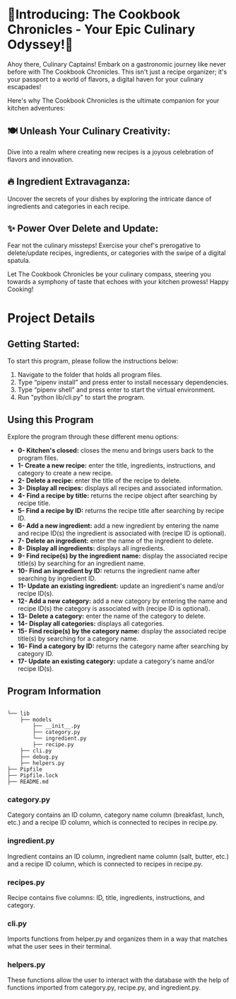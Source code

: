 <h1><b>🌟Introducing: The Cookbook Chronicles - Your Epic Culinary Odyssey!🌟</b></h1>

Ahoy there, Culinary Captains! Embark on a gastronomic journey like never before with The Cookbook Chronicles. This isn't just a recipe organizer; it's your passport to a world of flavors, a digital haven for your culinary escapades!

Here's why The Cookbook Chronicles is the ultimate companion for your kitchen adventures:

<h2><b>🍽️ Unleash Your Culinary Creativity:</b></h2>

Dive into a realm where creating new recipes is a joyous celebration of flavors and innovation.

<h2><b>🔥 Ingredient Extravaganza:</b></h2>

Uncover the secrets of your dishes by exploring the intricate dance of ingredients and categories in each recipe.

<h2><b>✨ Power Over Delete and Update:</b></h2>

Fear not the culinary missteps! Exercise your chef's prerogative to delete/update recipes, ingredients, or categories with the swipe of a digital spatula.

Let The Cookbook Chronicles be your culinary compass, steering you towards a symphony of taste that echoes with your kitchen prowess! Happy Cooking!

<h1>Project Details</h1>

<h2>Getting Started:</h2>

To start this program, please follow the instructions below:

1. Navigate to the folder that holds all program files.
2. Type “pipenv install” and press enter to install necessary dependencies.
3. Type “pipenv shell” and press enter to start the virtual environment.
4. Run "python lib/cli.py" to start the program.

<h2>Using this Program</h2>

Explore the program through these different menu options:

<ul>
    <li><b>0- Kitchen's closed:</b> closes the menu and brings users back to the program files.</li>
    <li><b>1- Create a new recipe:</b> enter the title, ingredients, instructions, and category to create a new recipe.</li>
    <li><b>2- Delete a recipe:</b> enter the title of the recipe to delete.</li>
    <li><b>3- Display all recipes:</b> displays all recipes and associated information.</li>
    <li><b>4- Find a recipe by title:</b> returns the recipe object after searching by recipe title.</li>
    <li><b>5- Find a recipe by ID:</b> returns the recipe title after searching by recipe ID.</li>
    <li><b>6- Add a new ingredient:</b> add a new ingredient by entering the name and recipe ID(s) the ingredient is associated with (recipe ID is optional).</li>
    <li><b>7- Delete an ingredient:</b> enter the name of the ingredient to delete.</li>
    <li><b>8- Display all ingredients:</b> displays all ingredients.</li>
    <li><b>9- Find recipe(s) by the ingredient name:</b> display the associated recipe title(s) by searching for an ingredient name.</li>
    <li><b>10- Find an ingredient by ID:</b> returns the ingredient name after searching by ingredient ID.</li>
    <li><b>11- Update an existing ingredient:</b> update an ingredient's name and/or recipe ID(s).</li>
    <li><b>12- Add a new category:</b> add a new category by entering the name and recipe ID(s) the category is associated with (recipe ID is optional).</li>
    <li><b>13- Delete a category:</b> enter the name of the category to delete.</li>
    <li><b>14- Display all categories:</b> displays all categories.</li>
    <li><b>15- Find recipe(s) by the category name:</b> display the associated recipe title(s) by searching for a category name.</li>
    <li><b>16- Find a category by ID:</b> returns the category name after searching by category ID.</li>
    <li><b>17- Update an existing category:</b> update a category's name and/or recipe ID(s).</li>
</ul>

<h2>Program Information</h2>

```console

└── lib
    ├── models
        ├── __init__.py
        ├── category.py
        └── ingredient.py
        ├── recipe.py
    ├── cli.py
    ├── debug.py
    ├── helpers.py
├── Pipfile
├── Pipfile.lock
├── README.md
```

<h3>category.py</h3>

Category contains an ID column, category name column (breakfast, lunch, etc.) and a recipe ID column, which is connected to recipes in recipe.py.

<h3>ingredient.py</h3>

Ingredient contains an ID column, ingredient name column (salt, butter, etc.) and a recipe ID column, which is connected to recipes in recipe.py.

<h3>recipes.py</h3>

Recipe contains five columns: ID, title, ingredients, instructions, and category.

<h3>cli.py</h3>

Imports functions from helper.py and organizes them in a way that matches what the user sees in their terminal.

<h3>helpers.py</h3>

These functions allow the user to interact with the database with the help of functions imported from category.py, recipe.py, and ingredient.py.
